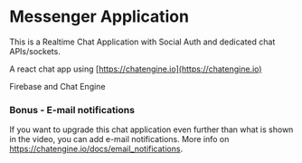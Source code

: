 # Messenger Application

This is a Realtime Chat Application with Social Auth and dedicated chat APIs/sockets.

A react chat app using [https://chatengine.io](https://chatengine.io)

Firebase and Chat Engine 

### Bonus - E-mail notifications

If you want to upgrade this chat application even further than what is shown in the video, you can add e-mail notifications. More info on https://chatengine.io/docs/email_notifications.
